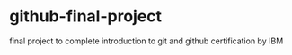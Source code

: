 # github-final-project
final project to complete introduction to git and github certification by IBM
